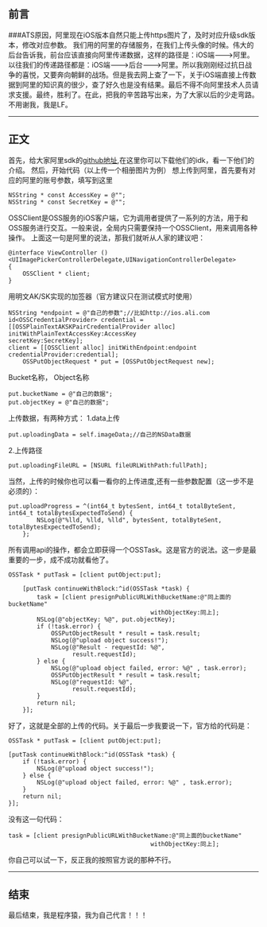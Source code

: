 ## 前言
###ATS原因，阿里现在iOS版本自然只能上传https图片了，及时对应升级sdk版本，修改对应参数。
我们用的阿里的存储服务，在我们上传头像的时候。伟大的后台告诉我，前台应该直接向阿里传递数据，这样的路径是：iOS端--->阿里。以往我们的传递路径都是：iOS端--->后台--->阿里。所以我刚刚经过抗日战争的喜悦，又要奔向朝鲜的战场。但是我去网上查了一下，关于iOS端直接上传数据到阿里的知识真的很少，查了好久也是没有结果。最后不得不向阿里技术人员请求支援。最终，胜利了。在此，把我的辛苦路写出来，为了大家以后的少走弯路。不用谢我，我是LF。
***
## 正文
首先，给大家阿里sdk的[github地址](https://github.com/sunyunfei/aliyun-oss-ios-sdk.git),在这里你可以下载他们的idk，看一下他们的介绍。
然后，开始代码（以上传一个相册图片为例）
想上传到阿里，首先要有对应的阿里的账号参数，填写到这里
```
NSString * const AccessKey = @"";
NSString * const SecretKey = @"";
```
 OSSClient是OSS服务的iOS客户端，它为调用者提供了一系列的方法，用于和OSS服务进行交互。一般来说，全局内只需要保持一个OSSClient，用来调用各种操作。
 上面这一句是阿里的说法，那我们就听从人家的建议吧：
 
```
@interface ViewController ()<UIImagePickerControllerDelegate,UINavigationControllerDelegate>
{
    OSSClient * client;
}
```
用明文AK/SK实现的加签器（官方建议只在测试模式时使用）
```
NSString *endpoint = @"自己的参数";//比如http://ios.ali.com
id<OSSCredentialProvider> credential = [[OSSPlainTextAKSKPairCredentialProvider alloc] initWithPlainTextAccessKey:AccessKey                                                                                                     secretKey:SecretKey];
client = [[OSSClient alloc] initWithEndpoint:endpoint credentialProvider:credential];
    OSSPutObjectRequest * put = [OSSPutObjectRequest new];
```
 Bucket名称， Object名称
```
put.bucketName = @"自己的数据";
put.objectKey = @"自己的数据";
```
上传数据，有两种方式：
1.data上传
```
put.uploadingData = self.imageData;//自己的NSData数据
```
2.上传路径
```
put.uploadingFileURL = [NSURL fileURLWithPath:fullPath];
```
当然，上传的时候你也可以看一看你的上传进度,还有一些参数配置（这一步不是必须的）：
```
put.uploadProgress = ^(int64_t bytesSent, int64_t totalByteSent, int64_t totalBytesExpectedToSend) {
        NSLog(@"%lld, %lld, %lld", bytesSent, totalByteSent, totalBytesExpectedToSend);
    };
```
所有调用api的操作，都会立即获得一个OSSTask。这是官方的说法。这一步是最重要的一步，成不成功就看他了。
```
OSSTask * putTask = [client putObject:put];
    
    [putTask continueWithBlock:^id(OSSTask *task) {
        task = [client presignPublicURLWithBucketName:@"同上面的bucketName"
                                        withObjectKey:同上];
        NSLog(@"objectKey: %@", put.objectKey);
        if (!task.error) {
            OSSPutObjectResult * result = task.result;
            NSLog(@"upload object success!");
            NSLog(@"Result - requestId: %@",
                  result.requestId);
        } else {
            NSLog(@"upload object failed, error: %@" , task.error);
            OSSPutObjectResult * result = task.result;
            NSLog(@"requestId: %@",
                  result.requestId);
        }
        return nil;
    }];
```
好了，这就是全部的上传的代码。关于最后一步我要说一下，官方给的代码是：
```
OSSTask * putTask = [client putObject:put];

[putTask continueWithBlock:^id(OSSTask *task) {
    if (!task.error) {
        NSLog(@"upload object success!");
    } else {
        NSLog(@"upload object failed, error: %@" , task.error);
    }
    return nil;
}];
```
没有这一句代码：
```
task = [client presignPublicURLWithBucketName:@"同上面的bucketName"
                                        withObjectKey:同上];
```
你自己可以试一下，反正我的按照官方说的那种不行。
***
## 结束
最后结束，我是程序猿，我为自己代言！！！
